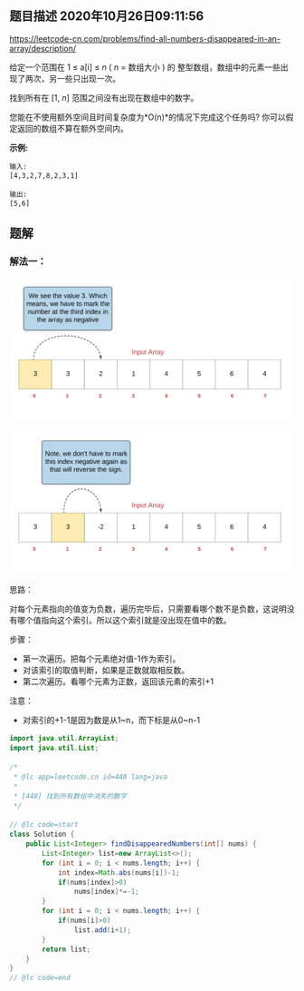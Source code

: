 ## 题目描述	2020年10月26日09:11:56

https://leetcode-cn.com/problems/find-all-numbers-disappeared-in-an-array/description/

给定一个范围在 1 ≤ a[i] ≤ *n* ( *n* = 数组大小 ) 的 整型数组，数组中的元素一些出现了两次，另一些只出现一次。

找到所有在 [1, *n*] 范围之间没有出现在数组中的数字。

您能在不使用额外空间且时间复杂度为*O(n)*的情况下完成这个任务吗? 你可以假定返回的数组不算在额外空间内。

**示例:**

```
输入:
[4,3,2,7,8,2,3,1]

输出:
[5,6]
```

## 题解

### 解法一：

![在这里插入图片描述](image/aHR0cHM6Ly9waWMubGVldGNvZGUtY24uY29tL0ZpZ3VyZXMvNDQ4L2FuaW0yMS5wbmc)

![在这里插入图片描述](image/aHR0cHM6Ly9waWMubGVldGNvZGUtY24uY29tL0ZpZ3VyZXMvNDQ4L2FuaW0yMi5wbmc)

思路：

对每个元素指向的值变为负数，遍历完毕后，只需要看哪个数不是负数，这说明没有哪个值指向这个索引。所以这个索引就是没出现在值中的数。

步骤：

- 第一次遍历。把每个元素绝对值-1作为索引。
- 对该索引的取值判断，如果是正数就取相反数。
- 第二次遍历。看哪个元素为正数，返回该元素的索引+1

注意：

- 对索引的+1-1是因为数是从1~n，而下标是从0~n-1

```java
import java.util.ArrayList;
import java.util.List;

/*
 * @lc app=leetcode.cn id=448 lang=java
 *
 * [448] 找到所有数组中消失的数字
 */

// @lc code=start
class Solution {
    public List<Integer> findDisappearedNumbers(int[] nums) {
        List<Integer> list=new ArrayList<>();
        for (int i = 0; i < nums.length; i++) {
            int index=Math.abs(nums[i])-1;
            if(nums[index]>0)
                nums[index]*=-1;
        }
        for (int i = 0; i < nums.length; i++) {
            if(nums[i]>0)
                list.add(i+1);
        }
        return list;
    }
}
// @lc code=end


```

